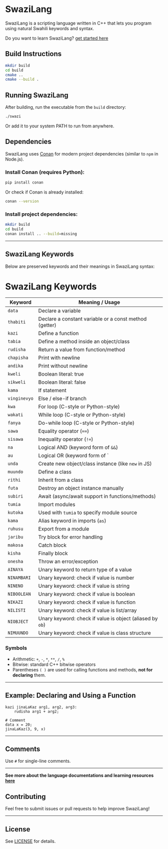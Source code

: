 # SwaziLang

SwaziLang is a scripting language written in C++ that lets you program using natural Swahili keywords and syntax.

Do you want to learn SwaziLang?
[get started here](https://swazilang.netlify.app)

## Build Instructions

```bash
mkdir build
cd build
cmake ..
cmake --build .
```

## Running SwaziLang

After building, run the executable from the `build` directory:

```bash
./swazi
```

Or add it to your system PATH to run from anywhere.

## Dependencies

SwaziLang uses [Conan](https://conan.io/) for modern project dependencies (similar to `npm` in Node.js).

### Install Conan (requires Python):

```bash
pip install conan
```

Or check if Conan is already installed:

```bash
conan --version
```

### Install project dependencies:

```bash
mkdir build
cd build
conan install .. --build=missing
```

---

## SwaziLang Keywords

Below are preserved keywords and their meanings in SwaziLang syntax:

# SwaziLang Keywords

| Keyword      | Meaning / Usage                                             |
|--------------|-------------------------------------------------------------|
| `data`       | Declare a variable                                          |
| `thabiti`    | Declare a constant variable or a const method (getter)      |
| `kazi`       | Define a function                                           |
| `tabia`      | Define a method inside an object/class                      |
| `rudisha`    | Return a value from function/method                         |
| `chapisha`   | Print with newline                                          |
| `andika`     | Print without newline                                       |
| `kweli`      | Boolean literal: true                                       |
| `sikweli`    | Boolean literal: false                                      |
| `kama`       | If statement                                                |
| `vinginevyo` | Else / else-if branch                                       |
| `kwa`        | For loop (C-style or Python-style)                          |
| `wakati`     | While loop (C-style or Python-style)                        |
| `fanya`      | Do-while loop (C-style or Python-style)                     |
| `sawa`       | Equality operator (`==`)                                    |
| `sisawa`     | Inequality operator (`!=`)                                  |
| `na`         | Logical AND (keyword form of `&&`)                          |
| `au`         | Logical OR (keyword form of `||`)                           |
| `unda`       | Create new object/class instance (like `new` in JS)         |
| `muundo`     | Define a class                                              |
| `rithi`      | Inherit from a class                                        |
| `futa`       | Destroy an object instance manually                         |
| `subiri`     | Await (async/await support in functions/methods)            |
| `tumia`      | Import modules                                              |
| `kutoka`     | Used with `tumia` to specify module source                  |
| `kama`       | Alias keyword in imports (`as`)                             |
| `ruhusu`     | Export from a module                                        |
| `jaribu`     | Try block for error handling                                |
| `makosa`     | Catch block                                                 |
| `kisha`      | Finally block                                               |
| `onesha`     | Throw an error/exception                                    |
| `AINAYA`     | Unary keyword to return type of a value                     |
| `NINAMBARI`  | Unary keyword: check if value is number                     |
| `NINENO`     | Unary keyword: check if value is string                     |
| `NIBOOLEAN`  | Unary keyword: check if value is boolean                    |
| `NIKAZI`     | Unary keyword: check if value is function                   |
| `NILISTI`    | Unary keyword: check if value is list/array                 |
| `NIOBJECT`   | Unary keyword: check if value is object (aliased by `ob`)   |
| `NIMUUNDO`   | Unary keyword: check if value is class structure            |

### Symbols

- Arithmetic: `+`, `-`, `*`, `**`, `/`, `%`
- Bitwise: standard C++ bitwise operators
- Parentheses `( )` are used for calling functions and methods, **not for declaring** them.

---

## Example: Declaring and Using a Function

```swz
kazi jinaLaKaz arg1, arg2, arg3:
    rudisha arg1 + arg2;

# Comment
data x = 20;
jinaLaKaz(3, 9, x)
```

---

## Comments

Use `#` for single-line comments.

---

**See more about the language documentations and learning resources [here](https://swazilang.netlify.app)**


## Contributing

Feel free to submit issues or pull requests to help improve SwaziLang!

---


## License

See [LICENSE](https://github.com/godieGH/SwaziLang/blob/main/LICENSE) for details.
